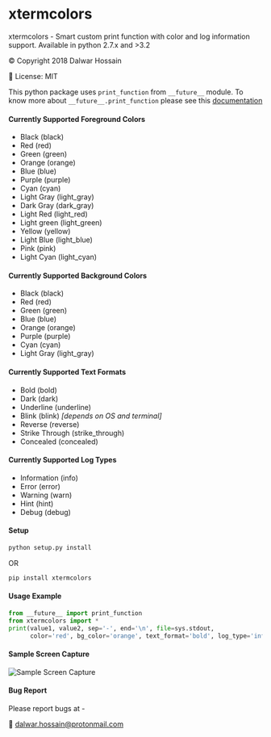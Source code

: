 # xtermcolors
xtermcolors - Smart custom print function with color and log information support.
Available in python 2.7.x and >3.2

:copyright: Copyright 2018 Dalwar Hossain

:scroll: License: MIT

This python package uses `print_function` from `__future__` module. To know more about `__future__.print_function`
please see this [documentation](https://docs.python.org/2/library/__future__.html)

#### Currently Supported Foreground Colors
- Black (black)
- Red (red)
- Green (green)
- Orange (orange)
- Blue (blue)
- Purple (purple)
- Cyan (cyan)
- Light Gray (light_gray)
- Dark Gray (dark_gray)
- Light Red (light_red)
- Light green (light_green)
- Yellow (yellow)
- Light Blue (light_blue)
- Pink (pink)
- Light Cyan (light_cyan)

#### Currently Supported Background Colors
- Black (black)
- Red (red)
- Green (green)
- Blue (blue)
- Orange (orange)
- Purple (purple)
- Cyan (cyan)
- Light Gray (light_gray)

#### Currently Supported Text Formats
- Bold (bold)
- Dark (dark)
- Underline (underline)
- Blink (blink) *\[depends on OS and terminal\]*
- Reverse (reverse)
- Strike Through (strike_through)
- Concealed (concealed)

#### Currently Supported Log Types
- Information (info)
- Error (error)
- Warning (warn)
- Hint (hint)
- Debug (debug)

#### Setup
```python
python setup.py install
```
OR
```python
pip install xtermcolors
```
#### Usage Example
```python
from __future__ import print_function
from xtermcolors import *
print(value1, value2, sep='-', end='\n', file=sys.stdout,
      color='red', bg_color='orange', text_format='bold', log_type='info')

```

#### Sample Screen Capture
![Sample Screen Capture](https://github.com/dharif23/xtermcolors/blob/master/images/xtermcolors.png)

#### Bug Report
Please report bugs at -

:email: dalwar.hossain@protonmail.com